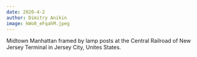 ```yaml
---
date: 2020-4-2
author: Dimitry Anikin
image: kWo0_eFqahM.jpeg
---
```

Midtown Manhattan framed by lamp posts at the Central Railroad of New Jersey Terminal in Jersey City, Unites States.